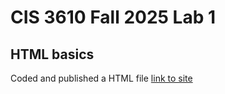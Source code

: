 # CIS 3610 Fall 2025 Lab 1
## HTML basics

Coded and published a HTML file
[link to site](https://zebrascodec.github.io/3610-lab1/)
